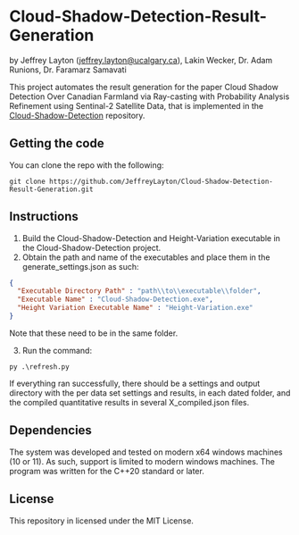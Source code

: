 # Cloud-Shadow-Detection-Result-Generation
by
Jeffrey Layton (jeffrey.layton@ucalgary.ca), Lakin Wecker, Dr. Adam Runions, Dr. Faramarz Samavati

This project automates the result generation for the paper Cloud Shadow Detection Over Canadian Farmland via Ray-casting with Probability Analysis Refinement using Sentinal-2 Satellite Data, 
that is implemented in the [Cloud-Shadow-Detection](https://github.com/JeffreyLayton/Cloud-Shadow-Detection) repository. 

## Getting the code

You can clone the repo with the following:

```
git clone https://github.com/JeffreyLayton/Cloud-Shadow-Detection-Result-Generation.git
```

## Instructions

1) Build the Cloud-Shadow-Detection and Height-Variation executable in the Cloud-Shadow-Detection project.
2) Obtain the path and name of the executables and place them in the generate_settings.json as such:

```json
{
  "Executable Directory Path" : "path\\to\\executable\\folder",
  "Executable Name" : "Cloud-Shadow-Detection.exe",
  "Height Variation Executable Name" : "Height-Variation.exe"
}
```
Note that these need to be in the same folder.

3) Run the command:

```
py .\refresh.py
```
If everything ran successfully, there should be a settings and output directory with the per data set settings and results, in each dated folder, and the compiled quantitative results in several X_compiled.json files.

## Dependencies

The system was developed and tested on modern x64 windows machines (10 or 11).
As such, support is limited to modern windows machines. The program was written for the C++20 standard or later.

## License

This repository in licensed under the MIT License.
